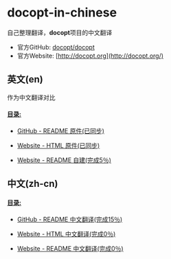 # docopt-in-chinese

自己整理翻译，**docopt**项目的中文翻译

* 官方GitHub: [docopt/docopt](https://github.com/docopt/docopt)
* 官方Website: [http://docopt.org](http://docopt.org/)

## 英文(en)

作为中文翻译对比

#### [目录: ](https://github.com/WindomZ/docopt-in-chinese/tree/master/en)

- [GitHub - README 原件(已同步)](https://github.com/WindomZ/docopt-in-chinese/tree/master/en/github/README.rst)

- [Website - HTML 原件(已同步)](https://github.com/WindomZ/docopt-in-chinese/tree/master/en/website/html)

- [Website - README 自建(完成5％)](https://github.com/WindomZ/docopt-in-chinese/tree/master/en/website/README.md)

## 中文(zh-cn)

#### [目录: ](https://github.com/WindomZ/docopt-in-chinese/tree/master/zh-cn)

- [GitHub - README 中文翻译(完成15％)](https://github.com/WindomZ/docopt-in-chinese/tree/master/zh-cn/github/README.rst)

- [Website - HTML 中文翻译(完成0％)]()

- [Website - README 中文翻译(完成0％)](https://github.com/WindomZ/docopt-in-chinese/blob/master/zh-cn/website/README.md)
